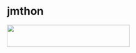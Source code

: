 # jmthon

<p align="left"><a href="https://heroku.com/deploy?template=https://github.com/ppllmmnn/roz"> <img src="https://img.shields.io/badge/Deploy%20To%20Heroku-purple?style=for-the-badge&logo=heroku" width="320" height="58.45"/></a></p>
